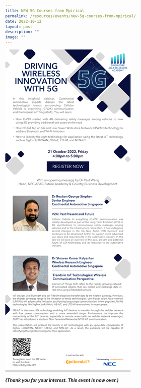 ```yaml
---
title: NEW 5G Courses from Mpirical
permalink: /resources/events/new-5g-courses-from-mpirical/
date: 2022-10-12
layout: post
description: ""
image: ""
---
```



![NEC Webinar](/images/events/events/NEC%20Webinar%20eDM.jpg)

***(Thank you for your interest. This event  is now over.)***